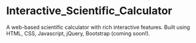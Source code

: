 # Interactive_Scientific_Calculator
A web-based scientific calculator with rich interactive features. Built using HTML, CSS, Javascript, jQuery, Bootstrap (coming soon!).
